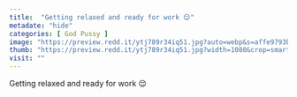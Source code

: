 ```yaml
---
title:  "Getting relaxed and ready for work 😌"
metadate: "hide"
categories: [ God Pussy ]
image: "https://preview.redd.it/ytj789r34iq51.jpg?auto=webp&s=affe9793b86a61689585df34e62b642741988441"
thumb: "https://preview.redd.it/ytj789r34iq51.jpg?width=1080&crop=smart&auto=webp&s=421613a1421614b6395cacc3090e9e6f0a9b7288"
visit: ""
---
```

Getting relaxed and ready for work 😌
